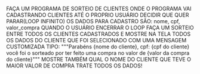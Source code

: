 FAÇA UM PROGRAMA DE SORTEIO DE CLIENTES ONDE O PROGRAMA VAI CADASTRANDO CLIENTES ATÉ O PROPRIO USUÁRIO DECIDIR QUE QUER PARAR(LOOP INFINITO)
OS DADOS PARA CADASTRO SÃO: nome, cpf, valor_compra
QUANDO O USUÁRIO ENCERRAR O LOOP FAÇA UM SORTEIO ENTRE TODOS OS CLIENTES CADASTRADOS E MOSTRE NA TELA TODOS OS DADOS DO CLIENTE QUE FOI SELECIONADO COM UMA MENSAGEM CUSTOMIZADA TIPO:
"""Parabéns {nome do cliente}, cpf: {cpf do cliente} você foi o sorteado por ter feito uma compra no valor de {valor da compra do cliente}"""
MOSTRE TAMBÉM QUAL O NOME DO CLIENTE QUE TEVE O MAIOR VALOR DE COMPRA
TRATE TODOS OS DADOS!